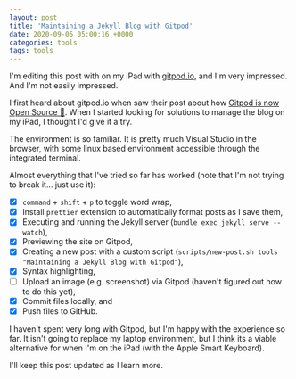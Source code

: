 ```yaml
---
layout: post
title: 'Maintaining a Jekyll Blog with Gitpod'
date: 2020-09-05 05:00:16 +0000
categories: tools
tags: tools
---
```


I'm editing this post with on my iPad with [gitpod.io](https://gitpod.io/), and I'm very impressed. And I'm not easily
impressed.

I first heard about gitpod.io when saw their post about how
[Gitpod is now Open Source 🎉](https://www.gitpod.io/blog/opensource/). When I started looking for solutions to manage
the blog on my iPad, I thought I'd give it a try.

The environment is so familiar. It is pretty much Visual Studio in the browser, with some linux based environment
accessible through the integrated terminal.

Almost everything that I've tried so far has worked (note that I'm not trying to break it... just use it):

- [x] `command` + `shift` + `p` to toggle word wrap,
- [x] Install `prettier` extension to automatically format posts as I save them,
- [x] Executing and running the Jekyll server (`bundle exec jekyll serve --watch`),
- [x] Previewing the site on Gitpod,
- [x] Creating a new post with a custom script (`scripts/new-post.sh tools "Maintaining a Jekyll Blog with Gitpod"`),
- [x] Syntax highlighting,
- [ ] Upload an image (e.g. screenshot) via Gitpod (haven't figured out how to do this yet),
- [x] Commit files locally, and
- [x] Push files to GitHub.

I haven't spent very long with Gitpod, but I'm happy with the experience so far. It isn't going to replace my laptop
environment, but I think its a viable alternative for when I'm on the iPad (with the Apple Smart Keyboard).

I'll keep this post updated as I learn more.
